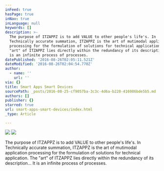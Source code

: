```yaml
---
inFeed: true
hasPage: true
inNav: true
inLanguage: null
keywords: []
description: >-
  The purpose of ITZAPPZ is to add VALUE to other people's life's. In
  Technically accurate summation, ITZAPPZ is the art of mutimodal application
  processing for the formulation of solutions for technical application. The
  "art" of ITZAPPZ lies directly within the redundancy of its description... It
  is an infinite process of processes.
datePublished: '2016-08-26T02:05:11.521Z'
dateModified: '2016-08-26T02:04:54.770Z'
author:
  - name: ''
    url: ''
via: {}
title: Smart Apps Smart Devices
sourcePath: _posts/2016-08-25-cf9057ba-3c3c-4d6a-b220-416986bde5b5.md
authors: []
publisher: {}
starred: true
url: smart-apps-smart-devices/index.html
_type: Article

---
```

![](https://the-grid-user-content.s3-us-west-2.amazonaws.com/6cdfb750-509a-415a-8ea0-a33a427c0e3a.jpg)
![](https://the-grid-user-content.s3-us-west-2.amazonaws.com/13bfff30-faed-4000-8afe-71579418e5b4.jpg)

The purpose of ITZAPPZ is to add VALUE to other people's life's. In Technically accurate summation, ITZAPPZ is the art of mutimodal application processing for the formulation of solutions for technical application. The "art" of ITZAPPZ lies directly within the redundancy of its description... It is an infinite process of processes.